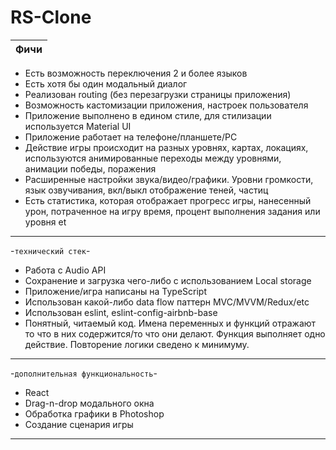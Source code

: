 # RS-Clone

| Фичи       |
|:-------------:|

* Есть возможность переключения 2 и более языков
* Есть хотя бы один модальный диалог
* Реализован routing (без перезагрузки страницы приложения)
* Возможность кастомизации приложения, настроек пользователя 
* Приложение выполнено в едином стиле, для стилизации используется Material UI
* Приложение работает на телефоне/планшете/PC
* Действие игры происходит на разных уровнях, картах, локациях, используются анимированные переходы между уровнями, анимации победы, поражения
* Расширенные настройки звука/видео/графики. Уровни громкости, язык озвучивания, вкл/выкл отображение теней, частиц
* Есть статистика, которая отображает прогресс игры, нанесенный урон, потраченное на игру время, процент выполнения задания или уровня et
---
-`технический стек`-
* Работа с Audio API
* Сохранение и загрузка чего-либо с использованием Local storage
* Приложение/игра написаны на TypeScript
* Использован какой-либо data flow паттерн MVC/MVVM/Redux/etc
* Использован eslint, eslint-config-airbnb-base
* Понятный, читаемый код. Имена переменных и функций отражают то что в них содержится/то что они делают. Функция выполняет одно действие. Повторение логики сведено к минимуму. 
---
-`дополнительная функциональность`-
* React
* Drag-n-drop модального окна
* Обработка графики в Photoshop
* Создание сценария игры
---

